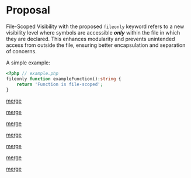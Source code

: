 # Proposal

File-Scoped Visibility with the proposed `fileonly` keyword refers to a new visibility level where symbols are accessible _**only**_ within the file in which they are declared. This enhances modularity and prevents unintended access from outside the file, ensuring better encapsulation and separation of concerns.

A simple example:

```php 
<?php // example.php
fileonly function exampleFunction():string {
    return 'Function is file-scoped';
}
```

[merge](./keyword-choices.md)

[merge](./example-uses.md)

[merge](./symbol-typing.md)

[merge](./valid-invalid-uses.md)

[merge](./prior-art.md)

[merge](./compile-time.md)

[merge](./conclusion.md)

